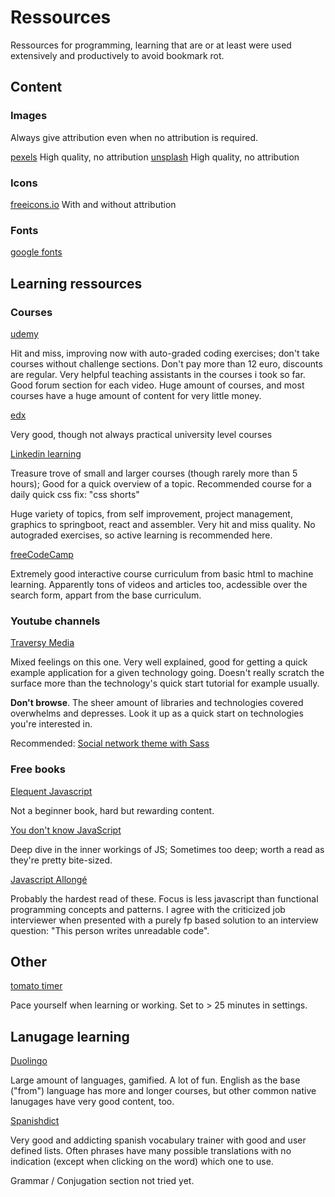 # Ressources

Ressources for programming, learning that are or at least were used extensively and productively to avoid bookmark rot.

## Content

### Images

Always give attribution even when no attribution is required.

[pexels](https://pexels.com) High quality, no attribution
[unsplash](https://unsplash.com) High quality, no attribution

### Icons

[freeicons.io](https://freeicons.io/) With and without attribution

### Fonts

[google fonts](https://fonts.google.com)

## Learning ressources

### Courses

[udemy](https://udemy.com)

Hit and miss, improving now with auto-graded coding exercises; don't take courses without challenge sections. Don't pay more than 12 euro, discounts are regular. Very helpful teaching assistants in the courses i took so far. Good forum section for each video. Huge amount of courses, and most courses have a huge amount of content for very little money.

[edx](https://edx.org) 

Very good, though not always practical university level courses

[Linkedin learning](https://www.linkedin.com/learning/)  

Treasure trove of small and larger courses (though rarely more than 5 hours); Good for a quick overview of a topic. Recommended course for a daily quick css fix: "css shorts"

Huge variety of topics, from self improvement, project management, graphics to springboot, react and assembler. Very hit and miss quality. No autograded exercises, so active learning is recommended here.

[freeCodeCamp](https://www.freecodecamp.org/)

Extremely good interactive course curriculum from basic html to machine learning. Apparently tons of videos and articles too, acdessible over the search form, appart from the base curriculum.

### Youtube channels

[Traversy Media](https://www.youtube.com/user/TechGuyWeb)

Mixed feelings on this one. Very well explained, good for getting a quick example application for a given technology going. Doesn't really scratch the surface more than the technology's quick start tutorial for example usually.

**Don't browse**. The sheer amount of libraries and technologies covered overwhelms and depresses. Look it up as a quick start on technologies you're interested in.

Recommended: [Social network theme with Sass](https://www.youtube.com/watch?v=IFM9hbapeA0)

### Free books

[Elequent Javascript](https://eloquentjavascript.net/)

Not a beginner book, hard but rewarding content.

[You don't know JavaScript](https://github.com/getify/You-Dont-Know-JS) 

Deep dive in the inner workings of JS; Sometimes too deep; worth a read as they're pretty bite-sized.

[Javascript Allongé](https://leanpub.com/javascriptallongesix/read)

Probably the hardest read of these. Focus is less javascript than functional programming concepts and patterns. I agree with the criticized job interviewer when presented with a purely fp based solution to an interview question: "This person writes unreadable code".


## Other

[tomato timer](https://tomato-timer.com/)

Pace yourself when learning or working. Set to > 25 minutes in settings.

## Lanugage learning

[Duolingo](https://duolingo.com)

Large amount of languages, gamified. A lot of fun. English as the base ("from") language has more and longer courses, but other common native lanugages have very good content, too.

[Spanishdict](https://www.spanishdict.com/)

Very good and addicting spanish vocabulary trainer with good and user defined lists. Often phrases have many possible translations with no indication (except when clicking on the word) which one to use.

Grammar / Conjugation section not tried yet.

